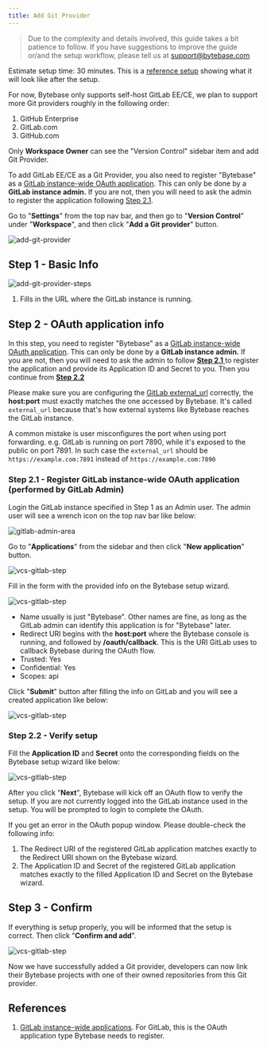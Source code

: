 ```yaml
---
title: Add Git Provider
---
```


> Due to the complexity and details involved, this guide takes a bit patience to follow. If you have suggestions to improve the guide or/and the setup workflow, please tell us at support@bytebase.com

Estimate setup time: 30 minutes. This is a [reference setup](https://demo.bytebase.com/setting/version-control/bytebasegitlabcom-16001) showing what it will look like after the setup.

<hint-block type="info">

For now, Bytebase only supports self-host GitLab EE/CE, we plan to support more Git providers roughly in the following order:

1. GitHub Enterprise
2. GitLab.com
3. GitHub.com

</hint-block>

<hint-block type="warning">

Only **Workspace Owner** can see the "Version Control" sidebar item and add Git Provider.

</hint-block>

<hint-block type="warning">

To add GitLab EE/CE as a Git Provider, you also need to register "Bytebase" as a [GitLab instance-wide OAuth application](https://docs.gitlab.com/ee/integration/oauth_provider.html#instance-wide-applications). This can only be done by a **GitLab instance admin.** If you are not, then you will need to ask the admin to register the application following [Step 2.1](#step-2-2-verify-setup).

</hint-block>

Go to "**Settings**" from the top nav bar, and then go to "**Version Control**" under "**Workspace**", and then click "**Add a Git provider**" button.

![add-git-provider](/static/docs/add-git-provider.png)

## Step 1 - Basic Info

![add-git-provider-steps](/static/docs/add-git-provider-steps.png)

1. Fills in the URL where the GitLab instance is running.

## Step 2 - OAuth application info

<hint-block type="warning">

In this step, you need to register "Bytebase" as a [GitLab instance-wide OAuth application](https://docs.gitlab.com/ee/integration/oauth_provider.html#instance-wide-applications). This can only be done by a **GitLab instance admin.** If you are not, then you will need to ask the admin to follow [**Step 2.1** ](#step-2-1-register-gitlab-instance-wide-oauth-application-performed-by-gitlab-admin)to register the application and provide its Application ID and Secret to you. Then you continue from [**Step 2.2**](#step-2-2-verify-setup)

</hint-block>

<hint-block type="warning">

Please make sure you are configuring the [GitLab external_url](https://docs.gitlab.com/omnibus/settings/configuration.html#configure-the-external-url-for-gitlab) correctly, the **host:port** must exactly matches the one accessed by Bytebase. It's called `external_url` because that's how external systems like Bytebase reaches the GitLab instance.

A common mistake is user misconfigures the port when using port forwarding. e.g. GitLab is running on port 7890, while it's exposed to the public on port 7891. In such case the `external_url` should be `https://example.com:7891` instead of `https://example.com:7890`

</hint-block>

### Step 2.1 - Register GitLab instance-wide OAuth application (performed by GitLab Admin)

Login the GitLab instance specified in Step 1 as an Admin user. The admin user will see a wrench icon on the top nav bar like below:

![gitlab-admin-area](/static/docs/gitlab-admin-area.png)

Go to "**Applications**" from the sidebar and then click "**New application**" button.

![vcs-gitlab-step](/static/docs/vcs-gitlab-step1.png)

Fill in the form with the provided info on the Bytebase setup wizard.

![vcs-gitlab-step](/static/docs/vcs-gitlab-step2.png)

- Name usually is just "Bytebase". Other names are fine, as long as the GitLab admin can identify this application is for "Bytebase" later.
- Redirect URI begins with the **host:port** where the Bytebase console is running, and followed by **/oauth/callback**. This is the URI GitLab uses to callback Bytebase during the OAuth flow.
- Trusted: Yes
- Confidential: Yes
- Scopes: api

Click "**Submit**" button after filling the info on GitLab and you will see a created application like below:

![vcs-gitlab-step](/static/docs/vcs-gitlab-step3.png)

### Step 2.2 - Verify setup

Fill the **Application ID** and **Secret** onto the corresponding fields on the Bytebase setup wizard like below:

![vcs-gitlab-step](/static/docs/vcs-gitlab-step4.png)

After you click "**Next**", Bytebase will kick off an OAuth flow to verify the setup. If you are not currently logged into the GitLab instance used in the setup. You will be prompted to login to complete the OAuth.

<hint-block type="info">

If you get an error in the OAuth popup window. Please double-check the following info:

1. The Redirect URI of the registered GitLab application matches exactly to the Redirect URI shown on the Bytebase wizard.
2. The Application ID and Secret of the registered GitLab application matches exactly to
   the filled Application ID and Secret on the Bytebase wizard.

</hint-block>

## Step 3 - Confirm

If everything is setup properly, you will be informed that the setup is correct. Then click "**Confirm and add**".

![vcs-gitlab-step](/static/docs/vcs-gitlab-step5.png)

Now we have successfully added a Git provider, developers can now link their Bytebase projects with one of their owned repositories from this Git provider.

## References

1. [GitLab instance-wide applications](https://docs.gitlab.com/ee/integration/oauth_provider.html#instance-wide-applications). For GitLab, this is the OAuth application type Bytebase needs to register.
